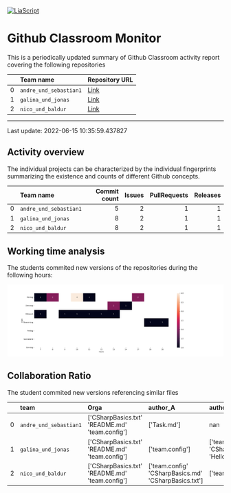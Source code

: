 <!--
author:   _
email:    _

version:  0.0.1
language: en

-->

[![LiaScript](https://raw.githubusercontent.com/LiaScript/LiaScript/master/badges/course.svg)](https://liascript.github.io/course/?https://github.com/SebastianZug/GitHubClassroomTutorFeedback/blob/main/README.md)

# Github Classroom Monitor

This is a periodically updated summary of Github Classroom activity report covering the following repositories

<!-- data-type="none" -->
|    | Team name              | Repository URL                                                                                                                 |
|---:|:-----------------------|:-------------------------------------------------------------------------------------------------------------------------------|
|  0 | `andre_und_sebastian1` | [Link](https://github.com/Ifi-Softwareentwicklung-SoSe2021/softwareentwicklung_aufgabe3_sose2021_tutors-andre_und_sebastian-1) |
|  1 | `galina_und_jonas`     | [Link](https://github.com/Ifi-Softwareentwicklung-SoSe2021/softwareentwicklung_aufgabe3_sose2021_tutors-galina_und_jonas)      |
|  2 | `nico_und_baldur`      | [Link](https://github.com/Ifi-Softwareentwicklung-SoSe2021/softwareentwicklung_aufgabe3_sose2021_tutors-nico_und_baldur)       |

----------------------------------------------------- 

Last update: 2022-06-15 10:35:59.437827

## Activity overview

The individual projects can be characterized by the individual fingerprints summarizing the existence and counts of different Github concepts.

<!-- data-type="none" -->
|    | Team name              |   Commit count |   Issues |   PullRequests |   Releases |
|---:|:-----------------------|---------------:|---------:|---------------:|-----------:|
|  0 | `andre_und_sebastian1` |              5 |        2 |              1 |          1 |
|  1 | `galina_und_jonas`     |              8 |        2 |              1 |          1 |
|  2 | `nico_und_baldur`      |              8 |        2 |              1 |          1 |

## Working time analysis

The students commited new versions of the repositories during the following hours:

![image](./example/notebooks/F_TimeStatistics.png)

## Collaboration Ratio

The student commited new versions referencing similar files

<!-- data-type="none" -->
|    | team                   | Orga                                           | author_A                                             | author_B                                          |   CollaborationRatio |
|---:|:-----------------------|:-----------------------------------------------|:-----------------------------------------------------|:--------------------------------------------------|---------------------:|
|  0 | `andre_und_sebastian1` | ['CSharpBasics.txt' 'README.md' 'team.config'] | ['Task.md']                                          | nan                                               |             0        |
|  1 | `galina_und_jonas`     | ['CSharpBasics.txt' 'README.md' 'team.config'] | ['team.config']                                      | ['team.config' 'CSharpBasics.md' 'HelloWorld.cs'] |             0.333333 |
|  2 | `nico_und_baldur`      | ['CSharpBasics.txt' 'README.md' 'team.config'] | ['team.config' 'CSharpBasics.md' 'CSharpBasics.txt'] | ['team.config']                                   |             0.333333 |

